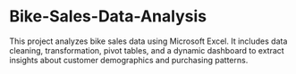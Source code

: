 # Bike-Sales-Data-Analysis
This project analyzes bike sales data using Microsoft Excel. It includes data cleaning, transformation, pivot tables, and a dynamic dashboard to extract insights about customer demographics and purchasing patterns.
